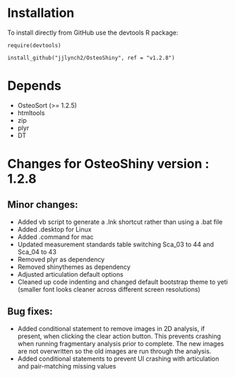 # Installation
To install directly from GitHub use the devtools R package:

`require(devtools)`

`install_github("jjlynch2/OsteoShiny", ref = "v1.2.8")`

# Depends
* OsteoSort (>= 1.2.5)
* htmltools
* zip
* plyr
* DT

# Changes for OsteoShiny version : 1.2.8

## Minor changes:
* Added vb script to generate a .lnk shortcut rather than using a .bat file
* Added .desktop for Linux
* Added .command for mac
* Updated measurement standards table switching Sca_03 to 44 and Sca_04 to 43
* Removed plyr as dependency
* Removed shinythemes as dependency
* Adjusted articulation default options
* Cleaned up code indenting and changed default bootstrap theme to yeti (smaller font looks cleaner across different screen resolutions)

## Bug fixes:
* Added conditional statement to remove images in 2D analysis, if present, when clicking the clear action button. This prevents crashing when running fragmentary analysis prior to complete. The new images are not overwritten so the old images are run through the analysis. 
* Added conditional statements to prevent UI crashing with articulation and pair-matching missing values